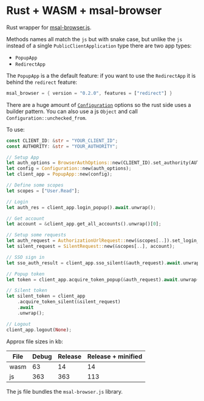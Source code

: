 # Rust + WASM + msal-browser
Rust wrapper for [msal-browser.js](https://github.com/AzureAD/microsoft-authentication-library-for-js).

Methods names all match the `js` but with snake case, but unlike the `js` instead of a single `PublicClientApplication` type there are two app types:

- `PopupApp`
- `RedirectApp`

The `PopupApp` is a the default feature: if you want to use the `RedirectApp` it is behind the `redirect` feature:

```rust
msal_browser = { version = "0.2.0", features = ["redirect"] }
```

There are a huge amount of [`Configuration`](https://github.com/AzureAD/microsoft-authentication-library-for-js/blob/dev/lib/msal-browser/docs/configuration.md) options so the rust side uses a builder pattern. You can also use a js `Object` and call `Configuration::unchecked_from`.

To use:


```rust
const CLIENT_ID: &str = "YOUR_CLIENT_ID";
const AUTHORITY: &str = "YOUR_AUTHORITY";

// Setup App
let auth_options = BrowserAuthOptions::new(CLIENT_ID).set_authority(AUTHORITY);
let config = Configuration::new(auth_options);
let client_app = PopupApp::new(config);

// Define some scopes
let scopes = ["User.Read"];

// Login
let auth_res = client_app.login_popup().await.unwrap();

// Get account
let account = &client_app.get_all_accounts().unwrap()[0];

// Setup some requests
let auth_request = AuthorizationUrlRequest::new(&scopes[..]).set_login_hint(account.username());
let silent_request = SilentRequest::new(&scopes[..], account);

// SSO sign in
let sso_auth_result = client_app.sso_silent(&auth_request).await.unwrap();

// Popup token
let token = client_app.acquire_token_popup(&auth_request).await.unwrap();

// Silent token
let silent_token = client_app
    .acquire_token_silent(&silent_request)
    .await
    .unwrap();

// Logout
client_app.logout(None);
```

Approx file sizes in kb:

| File | Debug | Release | Release + minified
| --- | --- | --- | --- |
| wasm | 63 | 14 | 14
| js | 363 | 363 | 113

The js file bundles the `msal-browser.js` library.